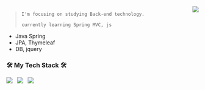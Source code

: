 <img align='right' src="http://mazassumnida.wtf/api/v2/generate_badge?boj=insi2000">

> `I'm focusing on studying Back-end technology.`
> 
> `currently learning Spring MVC, js`
 - Java Spring
 - JPA, Thymeleaf
 - DB, jquery


<h3 align="left"><b>🛠 My Tech Stack 🛠</b></h3>
<p align="left">
<img src="https://img.shields.io/badge/Spring-6DB33F?style=flat-square&logo=Spring&logoColor=white"/></a> &nbsp
<img src="https://img.shields.io/badge/Java-007396?style=flat-square&logo=Java&logoColor=white"/></a> &nbsp
<img src="https://img.shields.io/badge/C++-00599C?style=flat-square&logo=c%2B%2B&logoColor=white"/></a>
